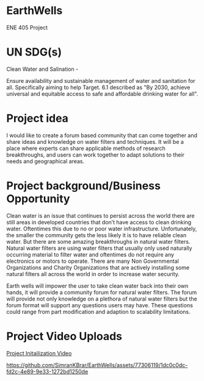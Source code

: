 # EarthWells
ENE 405 Project


# UN SDG(s) #
Clean Water and Salination - 

Ensure availability and sustainable management of water and sanitation for all. Specifically aiming to help Target. 6.1 described as "By 2030, achieve universal and equitable access to safe and affordable drinking water for all". 

# Project idea #

I would like to create a forum based community that can come together and share ideas and knowledge on water filters and techniques. It will be a place where experts can share applicable methods of research breakthroughs, and users can work together to adapt solutions to their needs and geographical areas.

# Project background/Business Opportunity #

Clean water is an issue that continues to persist across the world there are still areas in developed countries that don’t have access to clean drinking water. Oftentimes this due to no or poor water infrastructure. Unfortunately, the smaller the community gets the less likely it is to have reliable clean water. But there are some amazing breakthroughs in natural water filters. Natural water filters are using water filters that usually only used naturally occurring material to filter water and oftentimes do not require any electronics or motors to operate. There are many Non Governmental Organizations and Charity Organizations that are actively installing some natural filters all across the world in order to increase water security.



Earth wells will impower the user to take clean water back into their own hands, it will provide a community forum for natural water filters. The forum will provide not only knowledge on a plethora of natural water filters but the forum format will support any questions users may have. These questions could range from part modification and adaption to scalability limitations.

# Project Video Uploads #

[Project Initailization Video](https://youtu.be/b9MD6Q6DeXw)




https://github.com/SimranKBrar/EarthWells/assets/77306119/1dc0c0dc-fd2c-4e89-9e33-1272bd1250de

